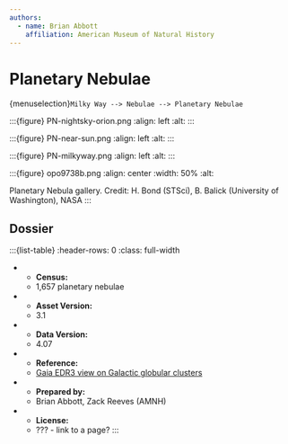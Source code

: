 ```yaml
---
authors:
  - name: Brian Abbott
    affiliation: American Museum of Natural History
---
```



# Planetary Nebulae

{menuselection}`Milky Way --> Nebulae --> Planetary Nebulae`

:::{figure} PN-nightsky-orion.png
:align: left
:alt: 
:::


:::{figure} PN-near-sun.png
:align: left
:alt: 
:::


:::{figure} PN-milkyway.png
:align: left
:alt: 
:::






:::{figure} opo9738b.png
:align: center
:width: 50%
:alt: 

Planetary Nebula gallery. Credit: H. Bond (STSci), B. Balick (University of Washington), NASA
:::



## Dossier
:::{list-table}
:header-rows: 0
:class: full-width

* - **Census:**
  - 1,657 planetary nebulae
* - **Asset Version:**
  - 3.1
* - **Data Version:**
  - 4.07
* - **Reference:**
  - [Gaia EDR3 view on Galactic globular clusters](https://doi.org/10.1093/mnras/stab1475)
* - **Prepared by:**
  - Brian Abbott, Zack Reeves (AMNH)
* - **License:**
  - ??? - link to a page?
:::